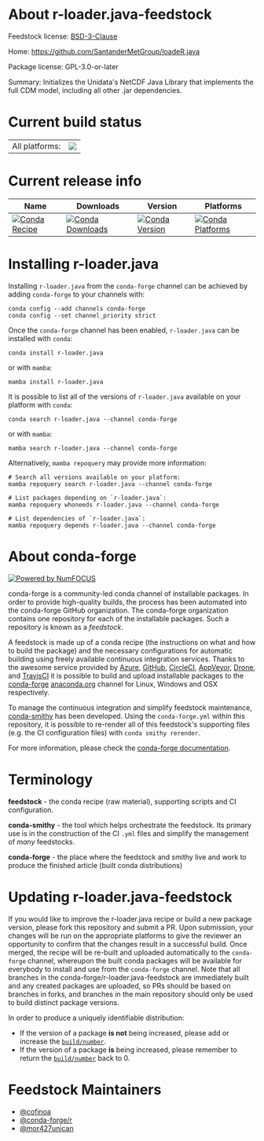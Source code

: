 About r-loader.java-feedstock
=============================

Feedstock license: [BSD-3-Clause](https://github.com/conda-forge/r-loader.java-feedstock/blob/main/LICENSE.txt)

Home: https://github.com/SantanderMetGroup/loadeR.java

Package license: GPL-3.0-or-later

Summary: Initializes the Unidata's NetCDF Java Library that implements the full CDM model, including all other .jar dependencies.

Current build status
====================


<table><tr><td>All platforms:</td>
    <td>
      <a href="https://dev.azure.com/conda-forge/feedstock-builds/_build/latest?definitionId=16167&branchName=main">
        <img src="https://dev.azure.com/conda-forge/feedstock-builds/_apis/build/status/r-loader.java-feedstock?branchName=main">
      </a>
    </td>
  </tr>
</table>

Current release info
====================

| Name | Downloads | Version | Platforms |
| --- | --- | --- | --- |
| [![Conda Recipe](https://img.shields.io/badge/recipe-r--loader.java-green.svg)](https://anaconda.org/conda-forge/r-loader.java) | [![Conda Downloads](https://img.shields.io/conda/dn/conda-forge/r-loader.java.svg)](https://anaconda.org/conda-forge/r-loader.java) | [![Conda Version](https://img.shields.io/conda/vn/conda-forge/r-loader.java.svg)](https://anaconda.org/conda-forge/r-loader.java) | [![Conda Platforms](https://img.shields.io/conda/pn/conda-forge/r-loader.java.svg)](https://anaconda.org/conda-forge/r-loader.java) |

Installing r-loader.java
========================

Installing `r-loader.java` from the `conda-forge` channel can be achieved by adding `conda-forge` to your channels with:

```
conda config --add channels conda-forge
conda config --set channel_priority strict
```

Once the `conda-forge` channel has been enabled, `r-loader.java` can be installed with `conda`:

```
conda install r-loader.java
```

or with `mamba`:

```
mamba install r-loader.java
```

It is possible to list all of the versions of `r-loader.java` available on your platform with `conda`:

```
conda search r-loader.java --channel conda-forge
```

or with `mamba`:

```
mamba search r-loader.java --channel conda-forge
```

Alternatively, `mamba repoquery` may provide more information:

```
# Search all versions available on your platform:
mamba repoquery search r-loader.java --channel conda-forge

# List packages depending on `r-loader.java`:
mamba repoquery whoneeds r-loader.java --channel conda-forge

# List dependencies of `r-loader.java`:
mamba repoquery depends r-loader.java --channel conda-forge
```


About conda-forge
=================

[![Powered by
NumFOCUS](https://img.shields.io/badge/powered%20by-NumFOCUS-orange.svg?style=flat&colorA=E1523D&colorB=007D8A)](https://numfocus.org)

conda-forge is a community-led conda channel of installable packages.
In order to provide high-quality builds, the process has been automated into the
conda-forge GitHub organization. The conda-forge organization contains one repository
for each of the installable packages. Such a repository is known as a *feedstock*.

A feedstock is made up of a conda recipe (the instructions on what and how to build
the package) and the necessary configurations for automatic building using freely
available continuous integration services. Thanks to the awesome service provided by
[Azure](https://azure.microsoft.com/en-us/services/devops/), [GitHub](https://github.com/),
[CircleCI](https://circleci.com/), [AppVeyor](https://www.appveyor.com/),
[Drone](https://cloud.drone.io/welcome), and [TravisCI](https://travis-ci.com/)
it is possible to build and upload installable packages to the
[conda-forge](https://anaconda.org/conda-forge) [anaconda.org](https://anaconda.org/)
channel for Linux, Windows and OSX respectively.

To manage the continuous integration and simplify feedstock maintenance,
[conda-smithy](https://github.com/conda-forge/conda-smithy) has been developed.
Using the ``conda-forge.yml`` within this repository, it is possible to re-render all of
this feedstock's supporting files (e.g. the CI configuration files) with ``conda smithy rerender``.

For more information, please check the [conda-forge documentation](https://conda-forge.org/docs/).

Terminology
===========

**feedstock** - the conda recipe (raw material), supporting scripts and CI configuration.

**conda-smithy** - the tool which helps orchestrate the feedstock.
                   Its primary use is in the construction of the CI ``.yml`` files
                   and simplify the management of *many* feedstocks.

**conda-forge** - the place where the feedstock and smithy live and work to
                  produce the finished article (built conda distributions)


Updating r-loader.java-feedstock
================================

If you would like to improve the r-loader.java recipe or build a new
package version, please fork this repository and submit a PR. Upon submission,
your changes will be run on the appropriate platforms to give the reviewer an
opportunity to confirm that the changes result in a successful build. Once
merged, the recipe will be re-built and uploaded automatically to the
`conda-forge` channel, whereupon the built conda packages will be available for
everybody to install and use from the `conda-forge` channel.
Note that all branches in the conda-forge/r-loader.java-feedstock are
immediately built and any created packages are uploaded, so PRs should be based
on branches in forks, and branches in the main repository should only be used to
build distinct package versions.

In order to produce a uniquely identifiable distribution:
 * If the version of a package **is not** being increased, please add or increase
   the [``build/number``](https://docs.conda.io/projects/conda-build/en/latest/resources/define-metadata.html#build-number-and-string).
 * If the version of a package **is** being increased, please remember to return
   the [``build/number``](https://docs.conda.io/projects/conda-build/en/latest/resources/define-metadata.html#build-number-and-string)
   back to 0.

Feedstock Maintainers
=====================

* [@cofinoa](https://github.com/cofinoa/)
* [@conda-forge/r](https://github.com/orgs/conda-forge/teams/r/)
* [@mor427unican](https://github.com/mor427unican/)

